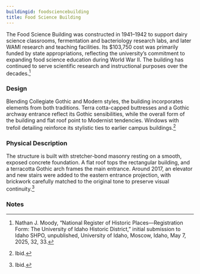 ```yaml
---
buildingid: foodsciencebuilding
title: Food Science Building
---
```


The Food Science Building was constructed in 1941–1942 to support dairy science classrooms, fermentation and bacteriology research labs, and later WAMI research and teaching facilities. Its $103,750 cost was primarily funded by state appropriations, reflecting the university’s commitment to expanding food science education during World War II. The building has continued to serve scientific research and instructional purposes over the decades.[^1]

### Design
Blending Collegiate Gothic and Modern styles, the building incorporates elements from both traditions. Terra cotta-capped buttresses and a Gothic archway entrance reflect its Gothic sensibilities, while the overall form of the building and flat roof point to Modernist tendencies. Windows with trefoil detailing reinforce its stylistic ties to earlier campus buildings.[^2]  

### Physical Description

The structure is built with stretcher-bond masonry resting on a smooth, exposed concrete foundation. A flat roof tops the rectangular building, and a terracotta Gothic arch frames the main entrance. Around 2017, an elevator and new stairs were added to the eastern entrance projection, with brickwork carefully matched to the original tone to preserve visual continuity.[^3]  

### Notes  
[^1]: Nathan J. Moody, “National Register of Historic Places—Registration Form: The University of Idaho Historic District,” initial submission to Idaho SHPO, unpublished, University of Idaho, Moscow, Idaho, May 7, 2025, 32, 33.  
[^2]: Ibid.  
[^3]: Ibid. 
